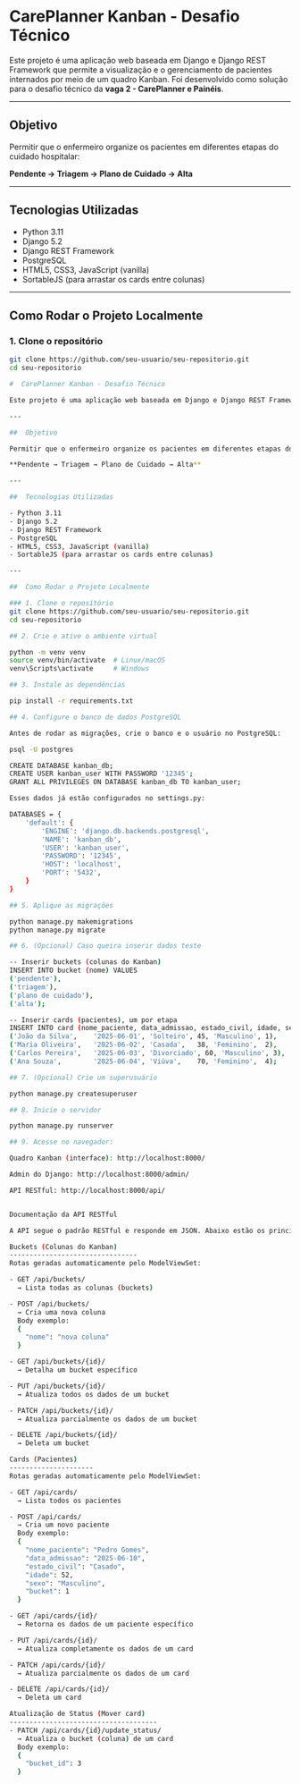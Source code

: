 #  CarePlanner Kanban - Desafio Técnico

Este projeto é uma aplicação web baseada em Django e Django REST Framework que permite a visualização e o gerenciamento de pacientes internados por meio de um quadro Kanban. Foi desenvolvido como solução para o desafio técnico da **vaga 2 - CarePlanner e Painéis**.

---

##  Objetivo

Permitir que o enfermeiro organize os pacientes em diferentes etapas do cuidado hospitalar:

**Pendente → Triagem → Plano de Cuidado → Alta**

---

##  Tecnologias Utilizadas

- Python 3.11  
- Django 5.2  
- Django REST Framework  
- PostgreSQL  
- HTML5, CSS3, JavaScript (vanilla)  
- SortableJS (para arrastar os cards entre colunas)

---

##  Como Rodar o Projeto Localmente

### 1. Clone o repositório
```bash
git clone https://github.com/seu-usuario/seu-repositorio.git
cd seu-repositorio

#  CarePlanner Kanban - Desafio Técnico

Este projeto é uma aplicação web baseada em Django e Django REST Framework que permite a visualização e o gerenciamento de pacientes internados por meio de um quadro Kanban. Foi desenvolvido como solução para o desafio técnico da **vaga 2 - CarePlanner e Painéis**.

---

##  Objetivo

Permitir que o enfermeiro organize os pacientes em diferentes etapas do cuidado hospitalar:

**Pendente → Triagem → Plano de Cuidado → Alta**

---

##  Tecnologias Utilizadas

- Python 3.11  
- Django 5.2  
- Django REST Framework  
- PostgreSQL  
- HTML5, CSS3, JavaScript (vanilla)  
- SortableJS (para arrastar os cards entre colunas)

---

##  Como Rodar o Projeto Localmente

### 1. Clone o repositório
git clone https://github.com/seu-usuario/seu-repositorio.git
cd seu-repositorio

## 2. Crie e ative o ambiente virtual

python -m venv venv
source venv/bin/activate  # Linux/macOS
venv\Scripts\activate     # Windows

## 3. Instale as dependências

pip install -r requirements.txt

## 4. Configure o banco de dados PostgreSQL

Antes de rodar as migrações, crie o banco e o usuário no PostgreSQL:

psql -U postgres

CREATE DATABASE kanban_db;
CREATE USER kanban_user WITH PASSWORD '12345';
GRANT ALL PRIVILEGES ON DATABASE kanban_db TO kanban_user;

Esses dados já estão configurados no settings.py:

DATABASES = {
    'default': {
        'ENGINE': 'django.db.backends.postgresql',
        'NAME': 'kanban_db',
        'USER': 'kanban_user',
        'PASSWORD': '12345',
        'HOST': 'localhost',
        'PORT': '5432',
    }
}

## 5. Aplique as migrações

python manage.py makemigrations
python manage.py migrate

## 6. (Opcional) Caso queira inserir dados teste

-- Inserir buckets (colunas do Kanban)
INSERT INTO bucket (nome) VALUES
('pendente'),
('triagem'),
('plano de cuidado'),
('alta');

-- Inserir cards (pacientes), um por etapa
INSERT INTO card (nome_paciente, data_admissao, estado_civil, idade, sexo, bucket_id) VALUES
('João da Silva',    '2025-06-01', 'Solteiro', 45, 'Masculino', 1),
('Maria Oliveira',   '2025-06-02', 'Casada',   38, 'Feminino',  2),
('Carlos Pereira',   '2025-06-03', 'Divorciado', 60, 'Masculino', 3),
('Ana Souza',        '2025-06-04', 'Viúva',    70, 'Feminino',  4);

## 7. (Opcional) Crie um superusuário

python manage.py createsuperuser

## 8. Inicie o servidor

python manage.py runserver

## 9. Acesse no navegador:

Quadro Kanban (interface): http://localhost:8000/

Admin do Django: http://localhost:8000/admin/

API RESTful: http://localhost:8000/api/


Documentação da API RESTful

A API segue o padrão RESTful e responde em JSON. Abaixo estão os principais endpoints disponíveis:

Buckets (Colunas do Kanban)
--------------------------------
Rotas geradas automaticamente pelo ModelViewSet:

- GET /api/buckets/
  → Lista todas as colunas (buckets)

- POST /api/buckets/
  → Cria uma nova coluna
  Body exemplo:
  {
    "nome": "nova coluna"
  }

- GET /api/buckets/{id}/
  → Detalha um bucket específico

- PUT /api/buckets/{id}/
  → Atualiza todos os dados de um bucket

- PATCH /api/buckets/{id}/
  → Atualiza parcialmente os dados de um bucket

- DELETE /api/buckets/{id}/
  → Deleta um bucket

Cards (Pacientes)
---------------------
Rotas geradas automaticamente pelo ModelViewSet:

- GET /api/cards/
  → Lista todos os pacientes

- POST /api/cards/
  → Cria um novo paciente
  Body exemplo:
  {
    "nome_paciente": "Pedro Gomes",
    "data_admissao": "2025-06-10",
    "estado_civil": "Casado",
    "idade": 52,
    "sexo": "Masculino",
    "bucket": 1
  }

- GET /api/cards/{id}/
  → Retorna os dados de um paciente específico

- PUT /api/cards/{id}/
  → Atualiza completamente os dados de um card

- PATCH /api/cards/{id}/
  → Atualiza parcialmente os dados de um card

- DELETE /api/cards/{id}/
  → Deleta um card

Atualização de Status (Mover card)
-------------------------------------
- PATCH /api/cards/{id}/update_status/
  → Atualiza o bucket (coluna) de um card
  Body exemplo:
  {
    "bucket_id": 3
  }
